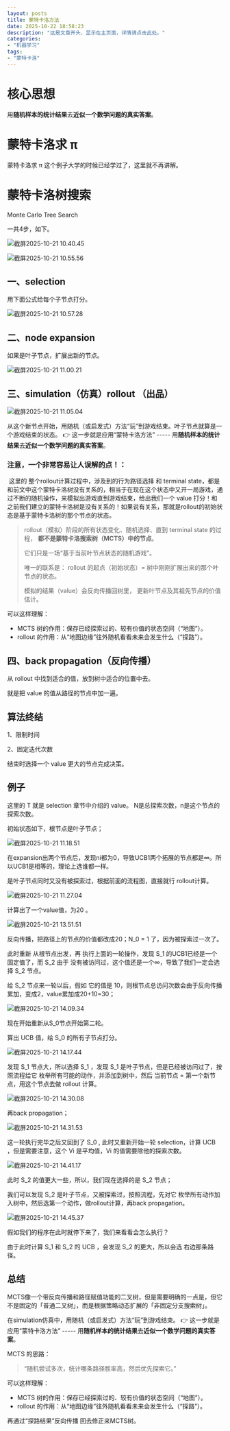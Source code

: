 ```yaml
---
layout: posts
title: 蒙特卡洛方法
date: 2025-10-22 18:58:23
description: "这是文章开头，显示在主页面，详情请点击此处。"
categories: 
- "机器学习"
tags:
- "蒙特卡洛"
---
```




# 核心思想

用**随机样本的统计结果**去**近似一个数学问题的真实答案**。



# 蒙特卡洛求 π 

蒙特卡洛求 π 这个例子大学的时候已经学过了，这里就不再讲解。



# 蒙特卡洛树搜索

Monte Carlo Tree Search

一共4步，如下。

![截屏2025-10-21 10.40.45](%E8%92%99%E7%89%B9%E5%8D%A1%E6%B4%9B%E6%96%B9%E6%B3%95/%E6%88%AA%E5%B1%8F2025-10-21%2010.40.45.png)

![截屏2025-10-21 10.55.56](%E8%92%99%E7%89%B9%E5%8D%A1%E6%B4%9B%E6%96%B9%E6%B3%95/%E6%88%AA%E5%B1%8F2025-10-21%2010.55.56.png)

## 一、selection

用下面公式给每个子节点打分。

![截屏2025-10-21 10.57.28](%E8%92%99%E7%89%B9%E5%8D%A1%E6%B4%9B%E6%96%B9%E6%B3%95/%E6%88%AA%E5%B1%8F2025-10-21%2010.57.28.png)

## 二、node expansion

如果是叶子节点，扩展出新的节点。

![截屏2025-10-21 11.00.21](%E8%92%99%E7%89%B9%E5%8D%A1%E6%B4%9B%E6%96%B9%E6%B3%95/%E6%88%AA%E5%B1%8F2025-10-21%2011.00.21.png)

## 三、simulation（仿真）rollout （出品） 

![截屏2025-10-21 11.05.04](%E8%92%99%E7%89%B9%E5%8D%A1%E6%B4%9B%E6%96%B9%E6%B3%95/%E6%88%AA%E5%B1%8F2025-10-21%2011.05.04.png)

从这个新节点开始，用随机（或启发式）方法“玩”到游戏结束。叶子节点就算是一个游戏结束的状态。
 👉 这一步就是应用“蒙特卡洛方法” ----- 用**随机样本的统计结果**去**近似一个数学问题的真实答案**。

### **注意，一个非常容易让人误解的点！**：

​		这里的 整个rollout计算过程中，涉及到的行为路径选择 和 terminal state，都是和前文中这个蒙特卡洛树没有关系的，相当于在现在这个状态中又开一局游戏，通过不断的随机操作，来模拟出游戏直到游戏结束，给出我们一个 value 打分！和之前我们建立的蒙特卡洛树是没有关系的！如果说有关系，那就是rollout的初始状态是基于蒙特卡洛树的那个节点的状态。

> rollout（模拟）阶段的所有状态变化、随机选择、直到 terminal state 的过程，
>  **都不是蒙特卡洛搜索树（MCTS）中的节点**。
>
> 它们只是一场“基于当前叶节点状态的随机游戏”。
>
> 唯一的联系是：
>  rollout 的起点（初始状态）= 树中刚刚扩展出来的那个叶节点的状态。
>
> 模拟的结果（value）会反向传播回树里，
>  更新叶节点及其祖先节点的价值估计。

可以这样理解：

- MCTS 树的作用：保存已经探索过的、较有价值的状态空间（“地图”）。
- rollout 的作用：从“地图边缘”往外随机看看未来会发生什么（“探路”）。

## 四、back propagation（反向传播）

从 rollout 中找到适合的值，放到树中适合的位置中去。

就是把 value 的值从路径的节点中加一遍。

## 算法终结

1、限制时间

2、固定迭代次数

结束时选择一个 value 更大的节点完成决策。

## 例子

这里的 T 就是 selection 章节中介绍的 value。 N是总探索次数，n是这个节点的探索次数。

初始状态如下，根节点是叶子节点；

![截屏2025-10-21 11.18.51](%E8%92%99%E7%89%B9%E5%8D%A1%E6%B4%9B%E6%96%B9%E6%B3%95/%E6%88%AA%E5%B1%8F2025-10-21%2011.18.51.png)

在expansion出两个节点后，发现ni都为0，导致UCB1两个拓展的节点都是∞。所以UCB1是相等的，理论上选谁都一样。

是叶子节点同时又没有被探索过，根据前面的流程图，直接就行 rollout计算。

![截屏2025-10-21 11.27.04](%E8%92%99%E7%89%B9%E5%8D%A1%E6%B4%9B%E6%96%B9%E6%B3%95/%E6%88%AA%E5%B1%8F2025-10-21%2011.27.04.png)

计算出了一个value值，为20 。

![截屏2025-10-21 13.51.51](%E8%92%99%E7%89%B9%E5%8D%A1%E6%B4%9B%E6%96%B9%E6%B3%95/%E6%88%AA%E5%B1%8F2025-10-21%2013.51.51.png)

反向传播，把路径上的节点的价值都改成20；N_0 = 1 了，因为被探索过一次了。

此时重新 从根节点出发，再 执行上面的一轮操作，发现 S_1 的UCB1已经是一个固定值了，而 S_2 由于 没有被访问过，这个值还是一个∞，导致了我们一定会选择 S_2 节点。

给 S_2 节点来一轮以后，假如 它的值是 10，则根节点总访问次数会由于反向传播累加，变成2，value累加成20+10=30；

![截屏2025-10-21 14.09.34](%E8%92%99%E7%89%B9%E5%8D%A1%E6%B4%9B%E6%96%B9%E6%B3%95/%E6%88%AA%E5%B1%8F2025-10-21%2014.09.34.png)

现在开始重新从S_0节点开始第二轮。

算出 UCB 值，给 S_0 的所有子节点打分。

![截屏2025-10-21 14.17.44](%E8%92%99%E7%89%B9%E5%8D%A1%E6%B4%9B%E6%96%B9%E6%B3%95/%E6%88%AA%E5%B1%8F2025-10-21%2014.17.44.png)

发现 S_1 节点大，所以选择 S_1 ，发现 S_1 是叶子节点，但是已经被访问过了，按照流程给它 枚举所有可能的动作，并添加到树中，然后 当前节点 = 第一个新节点，用这个节点去做 rollout 计算。

![截屏2025-10-21 14.30.08](%E8%92%99%E7%89%B9%E5%8D%A1%E6%B4%9B%E6%96%B9%E6%B3%95/%E6%88%AA%E5%B1%8F2025-10-21%2014.30.08.png)

再back propagation；

![截屏2025-10-21 14.31.53](%E8%92%99%E7%89%B9%E5%8D%A1%E6%B4%9B%E6%96%B9%E6%B3%95/%E6%88%AA%E5%B1%8F2025-10-21%2014.31.53.png)

 这一轮执行完毕之后又回到了 S_0 , 此时又重新开始一轮 selection，计算 UCB ，但是需要注意，这个 Vi 是平均值，Vi 的值需要除他的探索次数。

![截屏2025-10-21 14.41.17](%E8%92%99%E7%89%B9%E5%8D%A1%E6%B4%9B%E6%96%B9%E6%B3%95/%E6%88%AA%E5%B1%8F2025-10-21%2014.41.17.png)

此时 S_2 的值更大一些，所以，我们现在选择的是 S_2 节点；

我们可以发现 S_2 是叶子节点，又被探索过，按照流程，先对它 枚举所有动作加入树中，然后选第一个动作，做rollout计算，再back propagation。

![截屏2025-10-21 14.45.37](%E8%92%99%E7%89%B9%E5%8D%A1%E6%B4%9B%E6%96%B9%E6%B3%95/%E6%88%AA%E5%B1%8F2025-10-21%2014.45.37.png)

假如我们的程序在此时就停下来了，我们来看看会怎么执行？

由于此时计算 S_1 和 S_2 的 UCB ，会发现 S_2 的更大，所以会选 右边那条路径。

## 总结

MCTS像一个带反向传播和路径赋值功能的二叉树，但是需要明确的一点是，但它不是固定的「普通二叉树」，而是根据策略动态扩展的「非固定分支搜索树」。

在simulation仿真中，用随机（或启发式）方法“玩”到游戏结束。
 👉 这一步就是应用“蒙特卡洛方法” ----- 用**随机样本的统计结果**去**近似一个数学问题的真实答案**。

 MCTS 的思路：

> “随机尝试多次，统计哪条路径胜率高，然后优先探索它。”

可以这样理解：

- MCTS 树的作用：保存已经探索过的、较有价值的状态空间（“地图”）。
- rollout 的作用：从“地图边缘”往外随机看看未来会发生什么（“探路”）。

再通过“探路结果”反向传播 回去修正来MCTS树。

